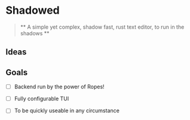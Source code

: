 # Shadowed

> ** A simple yet complex, shadow fast, rust text editor, to run in the shadows **

## Ideas

## Goals

- [ ] Backend run by the power of Ropes!
- [ ] Fully configurable TUI
- [ ] To be quickly useable in any circumstance

